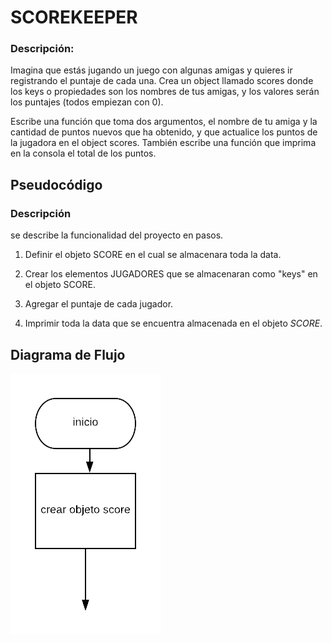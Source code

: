 # SCOREKEEPER

### Descripción:

Imagina que estás jugando un juego con algunas amigas y quieres ir registrando el puntaje de cada una. Crea un object llamado scores donde los keys o propiedades son los nombres de tus amigas, y los valores serán los puntajes (todos empiezan con 0).

Escribe una función que toma dos argumentos, el nombre de tu amiga y la cantidad de puntos nuevos que ha obtenido, y que actualice los puntos de la jugadora en el object scores. También escribe una función que imprima en la consola el total de los puntos.

## Pseudocódigo
### Descripción
se describe la funcionalidad del proyecto  en pasos.

1. Definir el objeto SCORE en el cual se almacenara toda la data.

2. Crear los elementos JUGADORES que se almacenaran como "keys" en el objeto SCORE.

3. Agregar el puntaje de cada jugador.

4. Imprimir toda la data que se encuentra almacenada en el objeto _SCORE_.

## Diagrama de Flujo

![diagrama de flujo](assets/img/diagrama.png)
